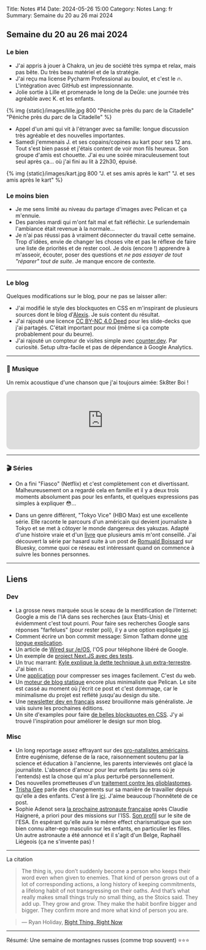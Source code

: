 Title: Notes #14
Date: 2024-05-26 15:00
Category: Notes
Lang: fr
Summary: Semaine du 20 au 26 mai 2024

## Semaine du 20 au 26 mai 2024

### Le bien

* J'ai appris à jouer à Chakra, un jeu de société très sympa et relax, mais pas bête. Du très beau matériel et de la stratégie.
* J'ai reçu ma license Pycharm Professional au boulot, et c'est le 🔥. L'intégration avec GitHub est impressionnante.
* Jolie sortie à Lille et promenade le long de la Deûle: une journée très agréable avec K. et les enfants.

{% img {static}/images/lille.jpg 800 "Péniche près du parc de la Citadelle" "Péniche près du parc de la Citadelle" %}

* Appel d'un ami qui vit à l'étranger avec sa famille: longue discussion très agréable et des nouvelles importantes.
* Samedi j'emmenais J. et ses copains/copines au kart pour ses 12 ans. Tout s'est bien passé et j'étais content de voir mon fils heureux. Son groupe d'amis est chouette. J'ai eu une soirée miraculeusement tout seul après ça... où j'ai fini au lit à 22h30, épuisé.

{% img {static}/images/kart.jpg 800 "J. et ses amis après le kart" "J. et ses amis après le kart" %}

### Le moins bien

* Je me sens limité au niveau du partage d'images avec Pelican et ça m'ennuie.
* Des paroles mardi qui m'ont fait mal et fait réfléchir. Le surlendemain l'ambiance était revenue à la normale...
* Je n'ai pas réussi pas à vraiment déconnecter du travail cette semaine. Trop d'idées, envie de changer les choses vite et pas le réflexe de faire une liste de priorités et de rester cool. Je dois (encore !) apprendre à m'asseoir, écouter, poser des questions et *ne pas essayer de tout "réparer" tout de suite*. Je manque encore de contexte.

---

### Le blog

Quelques modifications sur le blog, pour ne pas se laisser aller:

* J'ai modifié le style des blockquotes en CSS en m'inspirant de plusieurs sources dont le blog d'[Alexis](https://blog.notmyidea.org/notes-hebdo-30.html). Je suis content du résultat.
* J'ai rajouté une licence [CC BY-NC 4.0 Deed](https://creativecommons.org/licenses/by-nc/4.0/) pour les slide-decks que j'ai partagés. C'était important pour moi (même si ça compte probablement pour du beurre).
* J'ai rajouté un compteur de visites simple avec [counter.dev](https://counter.dev). Par curiosité. Setup ultra-facile et pas de dépendance à Google Analytics.

---

### 🎵 Musique

Un remix acoustique d'une chanson que j'ai toujours aimée: Sk8ter Boi !
<iframe style="border-radius:12px" src="https://open.spotify.com/embed/track/1pXDaRvaxPoauwo37ykD5S?utm_source=generator" width="100%" height="152" frameBorder="0" allowfullscreen="" allow="autoplay; clipboard-write; encrypted-media; fullscreen; picture-in-picture" loading="lazy"></iframe>

---

### 🎬 Séries

* On a fini "Fiasco" (Netflix) et c'est complètement con et divertissant. Malheureusement on a regardé cela en famille et il y a deux trois moments absolument pas pour les enfants, et quelques expressions pas simples à expliquer 😳...

* Dans un genre différent, "Tokyo Vice" (HBO Max) est une excellente série. Elle raconte le parcours d'un américain qui devient journaliste à Tokyo et se met à côtoyer le monde dangereux des yakuzas. Adapté d'une histoire vraie et d'un [livre](https://www.goodreads.com/book/show/6658129-tokyo-vice) que plusieurs amis m'ont conseillé.
J'ai découvert la série par hasard suite à un post de [Romuald Boissard](romualdboissard.bsky.social) sur Bluesky, comme quoi ce réseau est intéressant quand on commence à suivre les bonnes personnes.

---

## Liens

### Dev

* La grosse news marquée sous le sceau de la merdification de l'Internet: Google a mis de l'IA dans ses recherches (aux Etats-Unis) et évidemment c'est tout pourri. Pour faire ses recherches Google sans réponses "farfelues" (pour rester poli), il y a une option expliquée [ici](https://tedium.co/2024/05/17/google-web-search-make-default/).
* Comment écrire un bon commit message: Simon Tatham donne [une longue explication](https://www.chiark.greenend.org.uk/~sgtatham/quasiblog/commit-messages/).
* Un article de [Wired sur /e/OS](https://www.wired.com/story/e-os-review), l'OS pour téléphone libéré de Google.
* Un exemple de [project Next.JS avec des tests](https://github.com/hudy9x/namviek).
* Un truc marrant: [Kyle explique la dette technique à un extra-terrestre](https://taylor.town/legacy). J'ai bien ri.
* Une [application](https://github.com/joye61/pic-smaller) pour compresser ses images facilement. C'est du web.
* Un [moteur de blog statique](https://venc.software/) encore plus minimaliste que Pelican. Le site est cassé au moment où j'écrit ce post et c'est dommage, car le minimalisme du projet est reflété jusqu'au design du site.
* Une [newsletter dev en français](https://happytodev.substack.com/p/quoi-de-neuf-les-devs-numero-86) assez brouillonne mais généraliste. Je vais suivre les prochaines éditions.
* Un site d'examples pour faire [de belles blockquotes en CSS](https://freefrontend.com/css-quote-styles/). J'y ai trouvé l'inspiration pour améliorer le design sur mon blog.

### Misc

* Un long reportage assez effrayant sur des [pro-natalistes américains](https://www.theguardian.com/lifeandstyle/article/2024/may/25/american-pronatalists-malcolm-and-simone-collins). Entre eugénisme, défense de la race, raisonnement soutenu par la science et éducation à l'ancienne, les parents interviewés ont glacé la journaliste. L'absence d'amour pour leur enfants (au sens où je l'entends) est la chose qui m'a plus perturbé personnellement.
* Des nouvelles prometteuses d'un [traitement contre les glioblastomes](https://www.lemonde.fr/sciences/article/2024/05/23/glioblastome-un-essai-vaccinal-prometteur_6234971_1650684.html). 
* [Trisha Gee](https://trishagee.com/) parle des changements sur sa manière de travailler depuis qu'elle a des enfants. C'est à lire [ici](https://trishagee.com/2024/05/24/working-smarter-not-harder/). J'aime beaucoup l'honnêteté de ce post.
* Sophie Adenot sera [la prochaine astronaute française](https://www.francetvinfo.fr/sciences/espace/l-astronaute-francaise-sophie-adenot-s-envolera-pour-une-mission-a-bord-de-la-station-spatiale-internationale-en-2026_6557501.html) après Claudie Haigneré, a priori pour des missions sur l'ISS. [Son profil](https://www.esa.int/Space_in_Member_States/France/Sophie_Adenot) sur le site de l'ESA. En espérant qu'elle aura le même effect charismatique que son bien connu alter-ego masculin sur les enfants, en particulier les filles. Un autre astronaute a été annoncé et il s'agit d'un Belge, Raphaël Liégeois (ça ne s'invente pas) !

---

La citation

> The thing is, you don’t suddenly become a person who keeps their word even when given to enemies. That kind of person grows out of a lot of corresponding actions, a long history of keeping commitments, a lifelong habit of not transgressing on their oaths. And that’s what really makes small things truly no small thing, as the Stoics said. They add up. They grow and grow. They make the habit bonfire bigger and bigger. They confirm more and more what kind of person you are.

> — Ryan Holiday, [Right Thing, Right Now](https://www.goodreads.com/book/show/199334305-right-thing-right-now)

---

Résumé: Une semaine de montagnes russes (comme trop souvent) ⭐⭐⭐
